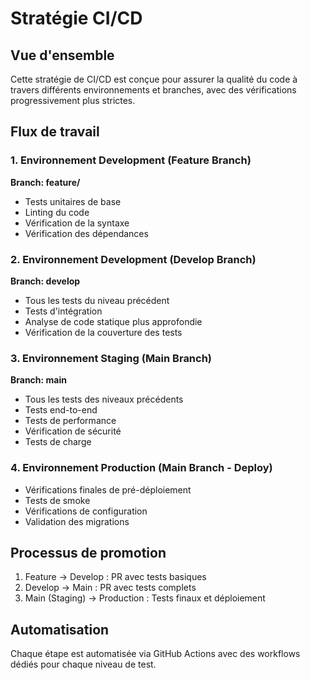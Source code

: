 # Stratégie CI/CD

## Vue d'ensemble
Cette stratégie de CI/CD est conçue pour assurer la qualité du code à travers différents environnements et branches, avec des vérifications progressivement plus strictes.

## Flux de travail

### 1. Environnement Development (Feature Branch)
**Branch: feature/**
- Tests unitaires de base
- Linting du code
- Vérification de la syntaxe
- Vérification des dépendances

### 2. Environnement Development (Develop Branch)
**Branch: develop**
- Tous les tests du niveau précédent
- Tests d'intégration
- Analyse de code statique plus approfondie
- Vérification de la couverture des tests

### 3. Environnement Staging (Main Branch)
**Branch: main**
- Tous les tests des niveaux précédents
- Tests end-to-end
- Tests de performance
- Vérification de sécurité
- Tests de charge

### 4. Environnement Production (Main Branch - Deploy)
- Vérifications finales de pré-déploiement
- Tests de smoke
- Vérifications de configuration
- Validation des migrations

## Processus de promotion
1. Feature → Develop : PR avec tests basiques
2. Develop → Main : PR avec tests complets
3. Main (Staging) → Production : Tests finaux et déploiement

## Automatisation
Chaque étape est automatisée via GitHub Actions avec des workflows dédiés pour chaque niveau de test.
